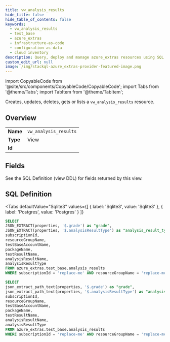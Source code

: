 ```yaml
--- 
title: vw_analysis_results
hide_title: false
hide_table_of_contents: false
keywords:
  - vw_analysis_results
  - test_base
  - azure_extras
  - infrastructure-as-code
  - configuration-as-data
  - cloud inventory
description: Query, deploy and manage azure_extras resources using SQL
custom_edit_url: null
image: /img/stackql-azure_extras-provider-featured-image.png
---
```


import CopyableCode from '@site/src/components/CopyableCode/CopyableCode';
import Tabs from '@theme/Tabs';
import TabItem from '@theme/TabItem';

Creates, updates, deletes, gets or lists a <code>vw_analysis_results</code> resource.

## Overview
<table><tbody>
<tr><td><b>Name</b></td><td><code>vw_analysis_results</code></td></tr>
<tr><td><b>Type</b></td><td>View</td></tr>
<tr><td><b>Id</b></td><td><CopyableCode code="azure_extras.test_base.vw_analysis_results" /></td></tr>
</tbody></table>

## Fields

See the SQL Definition (view DDL) for fields returned by this view.

## SQL Definition

<Tabs
defaultValue="Sqlite3"
values={[
{ label: 'Sqlite3', value: 'Sqlite3' },
{ label: 'Postgres', value: 'Postgres' }
]}
>
<TabItem value="Sqlite3">

```sql
SELECT
JSON_EXTRACT(properties, '$.grade') as "grade",
JSON_EXTRACT(properties, '$.analysisResultType') as "analysis_result_type",
subscriptionId,
resourceGroupName,
testBaseAccountName,
packageName,
testResultName,
analysisResultName,
analysisResultType
FROM azure_extras.test_base.analysis_results
WHERE subscriptionId = 'replace-me' AND resourceGroupName = 'replace-me' AND testBaseAccountName = 'replace-me' AND packageName = 'replace-me' AND testResultName = 'replace-me' AND analysisResultType = 'replace-me';
```

</TabItem>
<TabItem value="Postgres">

```sql
SELECT
json_extract_path_text(properties, '$.grade') as "grade",
json_extract_path_text(properties, '$.analysisResultType') as "analysis_result_type",
subscriptionId,
resourceGroupName,
testBaseAccountName,
packageName,
testResultName,
analysisResultName,
analysisResultType
FROM azure_extras.test_base.analysis_results
WHERE subscriptionId = 'replace-me' AND resourceGroupName = 'replace-me' AND testBaseAccountName = 'replace-me' AND packageName = 'replace-me' AND testResultName = 'replace-me' AND analysisResultType = 'replace-me';
```

</TabItem>
</Tabs>
